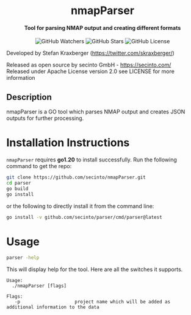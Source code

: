 <h1 align="center">nmapParser</h1>
<h4 align="center">Tool for parsing NMAP output and creating different formats</h4>
<p align="center">
  
  <img src="https://img.shields.io/github/watchers/secinto/nmapParser?label=Watchers&style=for-the-badge" alt="GitHub Watchers">
  <img src="https://img.shields.io/github/stars/secinto/nmapParser?style=for-the-badge" alt="GitHub Stars">
  <img src="https://img.shields.io/github/license/secinto/nmapParser?style=for-the-badge" alt="GitHub License">
</p>

Developed by Stefan Kraxberger (https://twitter.com/skraxberger/)  

Released as open source by secinto GmbH - https://secinto.com/  
Released under Apache License version 2.0 see LICENSE for more information

Description
----
nmapParser is a GO tool which parses NMAP output and creates JSON outputs for further processing.

# Installation Instructions

`nmapParser` requires **go1.20** to install successfully. Run the following command to get the repo:

```sh
git clone https://github.com/secinto/nmapParser.git
cd parser
go build
go install
```

or the following to directly install it from the command line:

```sh
go install -v github.com/secinto/parser/cmd/parser@latest
```

# Usage

```sh
parser -help
```

This will display help for the tool. Here are all the switches it supports.


```console
Usage:
  ./nmapParser [flags]

Flags:
   -p                    project name which will be added as additional information to the data
